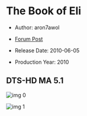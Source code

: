 # The Book of Eli

* Author: aron7awol

* [Forum Post](https://www.avsforum.com/threads/bass-eq-for-filtered-movies.2995212/post-57550358)

* Release Date: 2010-06-05
* Production Year: 2010

## DTS-HD MA 5.1

![img 0](https://i.imgur.com/tY8hcjS.jpg)

![img 1](https://i.imgur.com/18YQROy.png)

